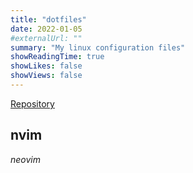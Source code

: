 ```yaml
---
title: "dotfiles"
date: 2022-01-05
#externalUrl: ""
summary: "My linux configuration files"
showReadingTime: true
showLikes: false
showViews: false
---
```


[Repository](https://github.com/bitSheriff/dotfiles)

## nvim

_neovim_
